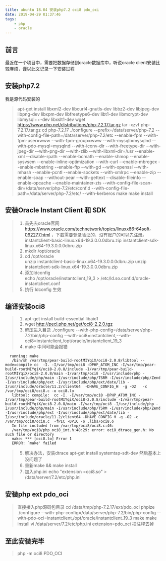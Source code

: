 ```yaml
---
title: ubuntu 18.04 安装php7.2 oci8 pdo_oci
date: 2019-04-29 01:37:46
tags: 
    - php 
    - oracle
---
```


## 前言

最近在一个项目中，需要把数据存储到oracle数据库中，听说oracle client安装比较麻烦，谨以此文记录一下安装过程

## 安装php7.2

我是源代码安装的
> apt-get install libxml2-dev libcurl4-gnutls-dev libbz2-dev libjpeg-dev libpng-dev libxpm-dev libfreetype6-dev libt1-dev libmcrypt-dev libmysql++-dev libxslt1-dev
wget https://www.php.net/distributions/php-7.2.17.tar.gz
tar -xzvf php-7.2.17.tar.gz
cd php-7.2.17
./configure --prefix=/data/server/php-7.2 --with-config-file-path=/data/server/php-7.2/etc --enable-fpm --with-fpm-user=www --with-fpm-group=www --with-mysqli=mysqlnd --with-pdo-mysql=mysqlnd --with-iconv-dir --with-freetype-dir --with-jpeg-dir --with-png-dir --with-zlib --with-libxml-dir=/usr --enable-xml --disable-rpath --enable-bcmath --enable-shmop --enable-sysvsem --enable-inline-optimization --with-curl --enable-mbregex --enable-mbstring --enable-ftp --with-gd --with-openssl --with-mhash --enable-pcntl --enable-sockets --with-xmlrpc --enable-zip --enable-soap --without-pear --with-gettext --disable-fileinfo --enable-opcache --enable-maintainer-zts --with-config-file-scan-dir=/data/server/php-7.2/etc/conf.d --with-config-file-path=/data/server/php-7.2/etc/ --with-kerberos
make
make install

## 安装Oracle Instant Client 和 SDK
>1. 首先去oracle官网 https://www.oracle.com/technetwork/topics/linuxx86-64soft-092277.html ，下载需要登录验证的，没有账户的可以先注册。
instantclient-basic-linux.x64-19.3.0.0.0dbru.zip 
instantclient-sdk-linux.x64-19.3.0.0.0dbru.zip 
>2. mkdir /opt/oracle
>3. cd /opt/oracle   
unzip instantclient-basic-linux.x64-19.3.0.0.0dbru.zip
unzip instantclient-sdk-linux.x64-19.3.0.0.0dbru.zip
>4. 添加ldconfig   
echo /opt/oracle/instantclient_19_3 > /etc/ld.so.conf.d/oracle-instantclient.conf
>5. 执行 ldconfig 生效   
  
## 编译安装oci8
>1. apt-get install build-essential libaio1   
>2. wget http://pecl.php.net/get/oci8-2.2.0.tgz 
>3. 解压进入目录 
./configure --with-php-config=/data/server/php-7.2/bin/php-config --with-oci8=instantclient,--with-oci8=instantclient,/opt/oracle/instantclient_19_3
>4. make
中间可能会报错
```shell   
  running: make
   /bin/sh /var/tmp/pear-build-rootMIYqiX/oci8-2.0.8/libtool --mode=compile cc  -I. -I/var/tmp/oci8 -DPHP_ATOM_INC -I/var/tmp/pear-build-rootMIYqiX/oci8-2.0.8/include -I/var/tmp/pear-build-rootMIYqiX/oci8-2.0.8/main -I/var/tmp/oci8 -I/usr/include/php -I/usr/include/php/main -I/usr/include/php/TSRM -I/usr/include/php/Zend -I/usr/include/php/ext -I/usr/include/php/ext/date/lib -I/usr/include/oracle/11.2/client64  -DHAVE_CONFIG_H  -g -O2   -c /var/tmp/oci8/oci8.c -o oci8.lo
   libtool: compile:  cc -I. -I/var/tmp/oci8 -DPHP_ATOM_INC -I/var/tmp/pear-build-rootMIYqiX/oci8-2.0.8/include -I/var/tmp/pear-build-rootMIYqiX/oci8-2.0.8/main -I/var/tmp/oci8 -I/usr/include/php -I/usr/include/php/main -I/usr/include/php/TSRM -I/usr/include/php/Zend -I/usr/include/php/ext -I/usr/include/php/ext/date/lib -I/usr/include/oracle/11.2/client64 -DHAVE_CONFIG_H -g -O2 -c /var/tmp/oci8/oci8.c  -fPIC -DPIC -o .libs/oci8.o
   In file included from /var/tmp/oci8/oci8.c:46:
   /var/tmp/oci8/php_oci8_int.h:48:29: error: oci8_dtrace_gen.h: No such file or directory
   make: *** [oci8.lo] Error 1
   ERROR: `make' failed
```
>5. 解决办法，安装dtrace
   apt-get install systemtap-sdt-dev
   然后基本上没问题了
>6. 重新make && make install
>7. 加入php.ini 
    echo "extension =oci8.so" > /data/server/7.2/etc/php.ini
    
## 安装php ext pdo_oci
> 直接接入php源码包目录
    cd /data/tmp/php-7.2.17/ext/pdo_oci
    phpize
    ./configure --with-php-config=/data/server/php-7.2/bin/php-config --with-pdo-oci=instantclient,/opt/oracle/instantclient_19_3
    make
    make install
    vi /data/server/7.2/etc/php.ini
    extension=pdo_oci 把注释去掉
    
## 至此安装完毕
>  php -m
    oci8
    PDO_OCI
